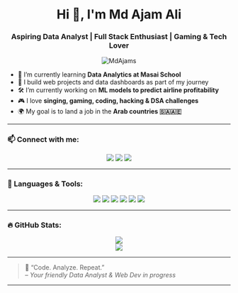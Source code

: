 <h1 align="center">Hi 👋, I'm Md Ajam Ali</h1>
<h3 align="center">Aspiring Data Analyst | Full Stack Enthusiast | Gaming & Tech Lover</h3>

<p align="center">
  <img src="https://komarev.com/ghpvc/?username=MdAjams&label=Profile%20views&color=0e75b6&style=flat" alt="MdAjams" />
</p>

- 🌱 I’m currently learning **Data Analytics at Masai School**
- 💼 I build web projects and data dashboards as part of my journey
- 🛠️ I’m currently working on **ML models to predict airline profitability**
- 🎮 I love **singing, gaming, coding, hacking & DSA challenges**
- 🌍 My goal is to land a job in the **Arab countries 🇸🇦🇦🇪**

---

### 📫 Connect with me:

<p align="center">
  <a href="https://www.linkedin.com/in/mdajamali"><img src="https://img.shields.io/badge/LinkedIn-blue?logo=linkedin&style=for-the-badge" /></a>
  <a href="mailto:yourmail@example.com"><img src="https://img.shields.io/badge/Gmail-red?logo=gmail&style=for-the-badge" /></a>
  <a href="https://mdajam-portfolio.netlify.app"><img src="https://img.shields.io/badge/Portfolio-black?logo=firefox&style=for-the-badge" /></a>
</p>

---

### 🧠 Languages & Tools:

<p align="center">
  <img src="https://img.shields.io/badge/Excel-217346?style=for-the-badge&logo=microsoft-excel&logoColor=white" />
  <img src="https://img.shields.io/badge/SQL-003B57?style=for-the-badge&logo=mysql&logoColor=white" />
  <img src="https://img.shields.io/badge/Python-3776AB?style=for-the-badge&logo=python&logoColor=white" />
  <img src="https://img.shields.io/badge/Tableau-E97627?style=for-the-badge&logo=tableau&logoColor=white" />
  <img src="https://img.shields.io/badge/PowerBI-F2C811?style=for-the-badge&logo=powerbi&logoColor=black" />
  <img src="https://img.shields.io/badge/Git-F05032?style=for-the-badge&logo=git&logoColor=white" />
</p>

---

### 🔥 GitHub Stats:
<p align="center">
  <img src="https://github-readme-stats.vercel.app/api?username=MdAjams&show_icons=true&theme=tokyonight" />
  <br/>
  <img src="https://github-readme-stats.vercel.app/api/top-langs/?username=MdAjams&layout=compact&theme=tokyonight" />
</p>

---

> 🚀 “Code. Analyze. Repeat.”  
> – *Your friendly Data Analyst & Web Dev in progress*

---

